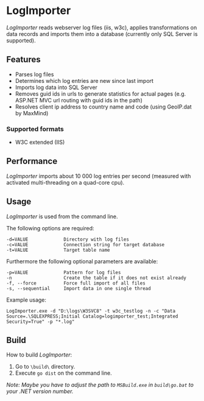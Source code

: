 # LogImporter

*LogImporter* reads webserver log files (iis, w3c), applies transformations on data records and imports them into a database (currently only SQL Server is supported).

## Features

 * Parses log files
 * Determines which log entries are new since last import
 * Imports log data into SQL Server
 * Removes guid ids in urls to generate statistics for actual pages (e.g. ASP.NET MVC url routing with guid ids in the path)
 * Resolves client ip address to country name and code (using GeoIP.dat by MaxMind)


### Supported formats

 * W3C extended (IIS)

## Performance

*LogImporter* imports about 10 000 log entries per second (measured with activated multi-threading on a quad-core cpu).

## Usage

*LogImporter* is used from the command line.

The following options are required:

    -d=VALUE             Directory with log files
    -c=VALUE             Connection string for target database
    -t=VALUE             Target table name

Furthermore the following optional parameters are available:

    -p=VALUE             Pattern for log files
    -n                   Create the table if it does not exist already
    -f, --force          Force full import of all files
    -s, --sequential     Import data in one single thread

Example usage:

    LogImporter.exe -d "D:\logs\W3SVC8" -t w3c_testlog -n -c "Data Source=.\SQLEXPRESS;Initial Catalog=logimporter_test;Integrated Security=True" -p "*.log"

## Build

How to build *LogImporter*:
 
1. Go to `\build\` directory.
2. Execute `go dist` on the command line.

*Note: Maybe you have to adjust the path to `MSBuild.exe` in `build\go.bat` to your .NET version number.*